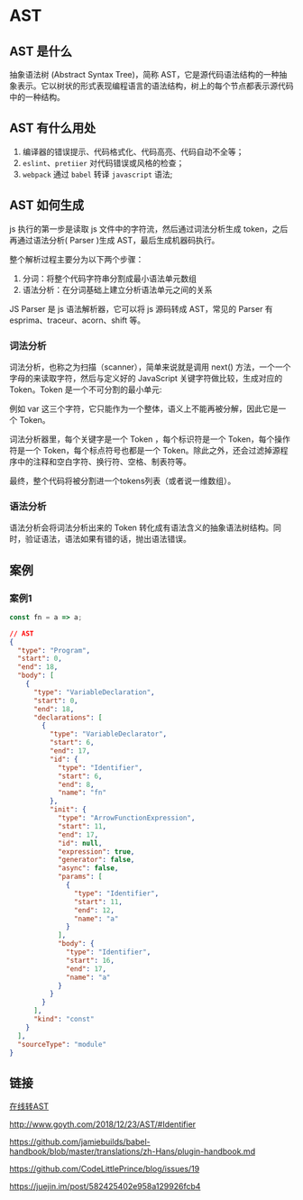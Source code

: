 # AST

## AST 是什么

抽象语法树 (Abstract Syntax Tree)，简称 AST，它是源代码语法结构的一种抽象表示。它以树状的形式表现编程语言的语法结构，树上的每个节点都表示源代码中的一种结构。

## AST 有什么用处

1. 编译器的错误提示、代码格式化、代码高亮、代码自动不全等；
2. `eslint`、`pretiier` 对代码错误或风格的检查；
3. `webpack` 通过 `babel` 转译 `javascript` 语法;

## AST 如何生成

js 执行的第一步是读取 js 文件中的字符流，然后通过词法分析生成 token，之后再通过语法分析( Parser )生成 AST，最后生成机器码执行。

整个解析过程主要分为以下两个步骤：

1. 分词：将整个代码字符串分割成最小语法单元数组
2. 语法分析：在分词基础上建立分析语法单元之间的关系

JS Parser 是 js 语法解析器，它可以将 js 源码转成 AST，常见的 Parser 有 esprima、traceur、acorn、shift 等。

### 词法分析

词法分析，也称之为扫描（scanner），简单来说就是调用 next() 方法，一个一个字母的来读取字符，然后与定义好的 JavaScript 关键字符做比较，生成对应的Token。Token 是一个不可分割的最小单元:

例如 var 这三个字符，它只能作为一个整体，语义上不能再被分解，因此它是一个 Token。

词法分析器里，每个关键字是一个 Token ，每个标识符是一个 Token，每个操作符是一个 Token，每个标点符号也都是一个 Token。除此之外，还会过滤掉源程序中的注释和空白字符、换行符、空格、制表符等。

最终，整个代码将被分割进一个tokens列表（或者说一维数组）。

### 语法分析

语法分析会将词法分析出来的 Token 转化成有语法含义的抽象语法树结构。同时，验证语法，语法如果有错的话，抛出语法错误。


## 案例

### 案例1

```js
const fn = a => a;
```

```json
// AST
{
  "type": "Program",
  "start": 0,
  "end": 18,
  "body": [
    {
      "type": "VariableDeclaration",
      "start": 0,
      "end": 18,
      "declarations": [
        {
          "type": "VariableDeclarator",
          "start": 6,
          "end": 17,
          "id": {
            "type": "Identifier",
            "start": 6,
            "end": 8,
            "name": "fn"
          },
          "init": {
            "type": "ArrowFunctionExpression",
            "start": 11,
            "end": 17,
            "id": null,
            "expression": true,
            "generator": false,
            "async": false,
            "params": [
              {
                "type": "Identifier",
                "start": 11,
                "end": 12,
                "name": "a"
              }
            ],
            "body": {
              "type": "Identifier",
              "start": 16,
              "end": 17,
              "name": "a"
            }
          }
        }
      ],
      "kind": "const"
    }
  ],
  "sourceType": "module"
}
```

## 链接

[在线转AST](https://astexplorer.net/)

http://www.goyth.com/2018/12/23/AST/#Identifier

https://github.com/jamiebuilds/babel-handbook/blob/master/translations/zh-Hans/plugin-handbook.md

https://github.com/CodeLittlePrince/blog/issues/19

https://juejin.im/post/582425402e958a129926fcb4